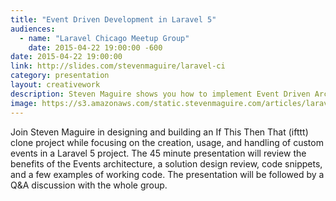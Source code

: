 ```yaml
---
title: "Event Driven Development in Laravel 5"
audiences:
  - name: "Laravel Chicago Meetup Group"
    date: 2015-04-22 19:00:00 -600
date: 2015-04-22 19:00:00
link: http://slides.com/stevenmaguire/laravel-ci
category: presentation
layout: creativework
description: Steven Maguire shows you how to implement Event Driven Architecture within Laravel Applications
image: https://s3.amazonaws.com/static.stevenmaguire.com/articles/laravel-ci.jpg
---
```


Join Steven Maguire in designing and building an If This Then That (ifttt) clone project while focusing on the creation, usage, and handling of custom events in a Laravel 5 project. The 45 minute presentation will review the benefits of the Events architecture, a solution design review, code snippets, and a few examples of working code. The presentation will be followed by a Q&A discussion with the whole group.
